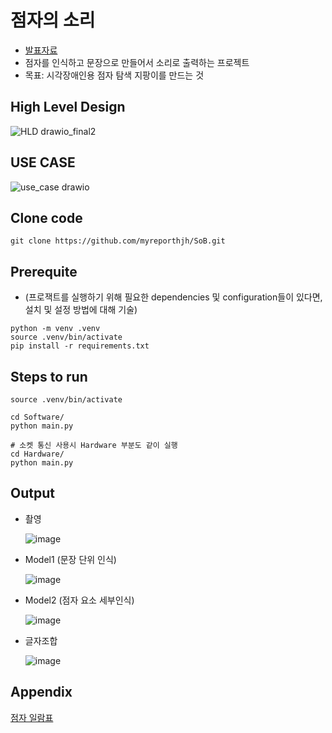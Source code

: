 # 점자의 소리
* [발표자료](https://docs.google.com/presentation/d/1WSleXYFF2FmuSL_zByKoB1HBIoQ587_Zn22ENmkoQBQ/edit?usp=sharing)
* 점자를 인식하고 문장으로 만들어서 소리로 출력하는 프로젝트
* 목표: 시각장애인용 점자 탐색 지팡이를 만드는 것

## High Level Design
![HLD drawio_final2](https://github.com/myreporthjh/SoB/assets/148738904/af0cd416-e2e8-4daa-af27-9030b0382c64)

## USE CASE
![use_case drawio](https://github.com/myreporthjh/SoB/assets/148738904/1c066193-9c47-4f00-b9b4-e904a14dce17)

## Clone code


```shell
git clone https://github.com/myreporthjh/SoB.git
```

## Prerequite

* (프로잭트를 실행하기 위해 필요한 dependencies 및 configuration들이 있다면, 설치 및 설정 방법에 대해 기술)

```shell
python -m venv .venv
source .venv/bin/activate
pip install -r requirements.txt
```

## Steps to run

```shell
source .venv/bin/activate

cd Software/
python main.py

# 소켓 통신 사용시 Hardware 부분도 같이 실행
cd Hardware/
python main.py
```

## Output
* 촬영
  
  ![image](https://github.com/myreporthjh/SoB/assets/148738904/c22391ea-6a5c-4a52-9fc0-625cb4babc27)

* Model1 (문장 단위 인식)
  
  ![image](https://github.com/myreporthjh/SoB/assets/148738904/611d2c7d-24c1-44a1-b81d-aa5a4949b6c6)

* Model2 (점자 요소 세부인식)

  ![image](https://github.com/myreporthjh/SoB/assets/148738904/b173b04c-505b-4390-98d7-a47f901b8437)

* 글자조합

  ![image](https://github.com/myreporthjh/SoB/assets/148738904/f075f2f6-1ae9-4766-a0a7-dc408362919b)


## Appendix
[점자 일람표](http://www.hsb.or.kr/client/visually/visually2_7.asp)
